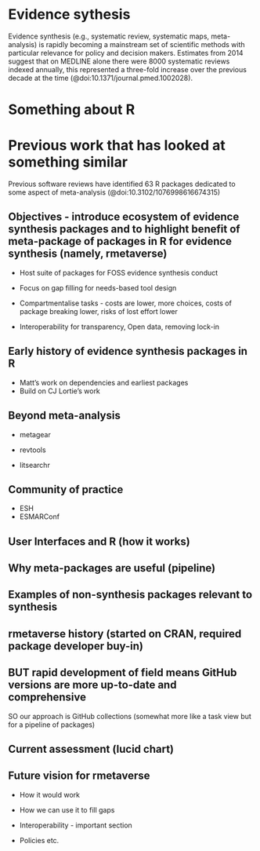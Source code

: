 # Evidence sythesis

Evidence synthesis (e.g., systematic review, systematic maps, meta-analysis) is rapidly becoming a mainstream set of scientific methods with particular relevance for policy and decision makers. Estimates from 2014 suggest that on MEDLINE alone there were 8000 systematic reviews indexed annually, this represented a three-fold increase over the previous decade at the time (@doi:10.1371/journal.pmed.1002028).

# Something about R



# Previous work that has looked at something similar

Previous software reviews have identified 63 R packages dedicated to some aspect of meta-analysis (@doi:10.3102/1076998616674315)

## Objectives - introduce ecosystem of evidence synthesis packages and to highlight benefit of meta-package of packages in R for evidence synthesis (namely, rmetaverse)

* Host suite of packages for FOSS evidence synthesis conduct

* Focus on gap filling for needs-based tool design

* Compartmentalise tasks - costs are lower, more choices, costs of package breaking lower, risks of lost effort lower

* Interoperability for transparency, Open data, removing lock-in

## Early history of evidence synthesis packages in R

* Matt’s work on dependencies and earliest packages
* Build on CJ Lortie’s work

## Beyond meta-analysis

* metagear

* revtools

* litsearchr

## Community of practice

* ESH
* ESMARConf

## User Interfaces and R (how it works)

## Why meta-packages are useful (pipeline)

## Examples of non-synthesis packages relevant to synthesis

## rmetaverse history (started on CRAN, required package developer buy-in)

## BUT rapid development of field means GitHub versions are more up-to-date and comprehensive
SO our approach is GitHub collections (somewhat more like a task view but for a pipeline of packages)

## Current assessment (lucid chart)

## Future vision for rmetaverse

* How it would work

* How we can use it to fill gaps

* Interoperability - important section

* Policies etc.

